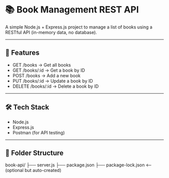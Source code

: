 # 📚 Book Management REST API

A simple Node.js + Express.js project to manage a list of books using a RESTful API (in-memory data, no database).

---

## 🚀 Features

- GET /books → Get all books
- GET /books/:id → Get a book by ID
- POST /books → Add a new book
- PUT /books/:id → Update a book by ID
- DELETE /books/:id → Delete a book by ID

---

## 🛠 Tech Stack

- Node.js
- Express.js
- Postman (for API testing)

---

## 📁 Folder Structure
book-api/
├── server.js
├── package.json
├── package-lock.json  <-- (optional but auto-created)
